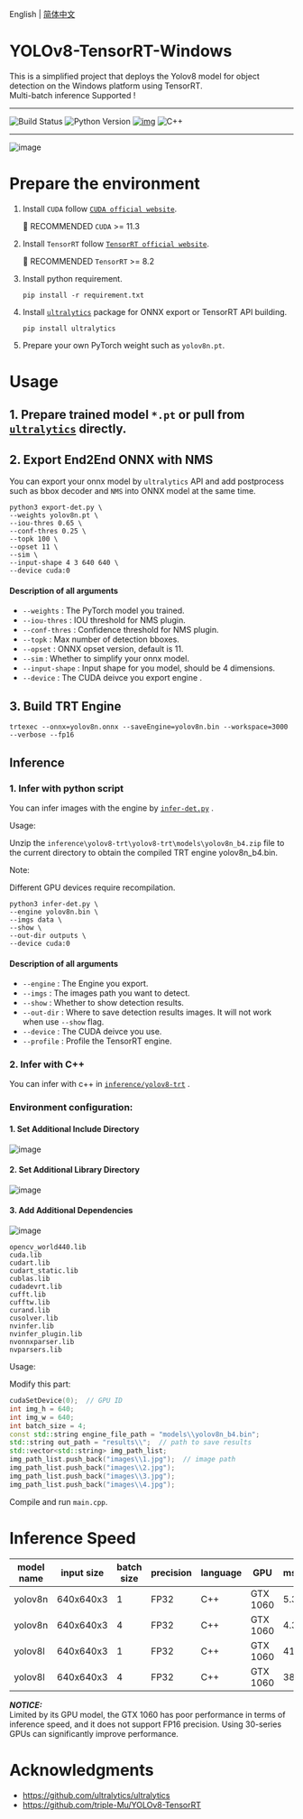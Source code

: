 English | [简体中文](README_CH.md)
# YOLOv8-TensorRT-Windows

This is a simplified project that deploys the Yolov8 model for object detection on the Windows platform using TensorRT. </br>
Multi-batch inference Supported ! </br>

---
![Build Status](https://img.shields.io/endpoint.svg?url=https%3A%2F%2Factions-badge.atrox.dev%2Fatrox%2Fsync-dotenv%2Fbadge&style=flat)
![Python Version](https://img.shields.io/badge/Python-3.8--3.10-FFD43B?logo=python)
[![img](https://badgen.net/badge/icon/tensorrt?icon=azurepipelines&label)](https://developer.nvidia.com/tensorrt)
![C++](https://img.shields.io/badge/CPP-11%2F14-yellow)

---
![image](src/results.png)


# Prepare the environment

1. Install `CUDA` follow [`CUDA official website`](https://docs.nvidia.com/cuda/cuda-installation-guide-linux/index.html#download-the-nvidia-cuda-toolkit).

   🚀 RECOMMENDED `CUDA` >= 11.3

2. Install `TensorRT` follow [`TensorRT official website`](https://developer.nvidia.com/nvidia-tensorrt-8x-download).

   🚀 RECOMMENDED `TensorRT` >= 8.2

2. Install python requirement.

   ``` shell
   pip install -r requirement.txt
   ```

3. Install [`ultralytics`](https://github.com/ultralytics/ultralytics) package for ONNX export or TensorRT API building.

   ``` shell
   pip install ultralytics
   ```

5. Prepare your own PyTorch weight such as `yolov8n.pt`.


# Usage

## 1. Prepare trained model `*.pt` or pull from [`ultralytics`](https://github.com/ultralytics/ultralytics) directly.

## 2. Export End2End ONNX with NMS

You can export your onnx model by `ultralytics` API and add postprocess such as bbox decoder and `NMS` into ONNX model at the same time.

``` shell
python3 export-det.py \
--weights yolov8n.pt \
--iou-thres 0.65 \
--conf-thres 0.25 \
--topk 100 \
--opset 11 \
--sim \
--input-shape 4 3 640 640 \
--device cuda:0
```

#### Description of all arguments

- `--weights` : The PyTorch model you trained.
- `--iou-thres` : IOU threshold for NMS plugin.
- `--conf-thres` : Confidence threshold for NMS plugin.
- `--topk` : Max number of detection bboxes.
- `--opset` : ONNX opset version, default is 11.
- `--sim` : Whether to simplify your onnx model.
- `--input-shape` : Input shape for you model, should be 4 dimensions.
- `--device` : The CUDA deivce you export engine .


## 3. Build TRT Engine 
``` shell
trtexec --onnx=yolov8n.onnx --saveEngine=yolov8n.bin --workspace=3000 --verbose --fp16
```

## Inference

### 1. Infer with python script

You can infer images with the engine by [`infer-det.py`](infer-det.py) .

Usage:

Unzip the `inference\yolov8-trt\yolov8-trt\models\yolov8n_b4.zip` file to the current directory to obtain the compiled TRT engine yolov8n_b4.bin.

Note:

Different GPU devices require recompilation.

``` shell
python3 infer-det.py \
--engine yolov8n.bin \
--imgs data \
--show \
--out-dir outputs \
--device cuda:0
```

#### Description of all arguments

- `--engine` : The Engine you export.
- `--imgs` : The images path you want to detect.
- `--show` : Whether to show detection results.
- `--out-dir` : Where to save detection results images. It will not work when use `--show` flag.
- `--device` : The CUDA deivce you use.
- `--profile` : Profile the TensorRT engine.

### 2. Infer with C++

You can infer with c++ in [`inference/yolov8-trt`](inference/yolov8-trt) .

### Environment configuration:
#### 1. Set Additional Include Directory
![image](src/env-setting1.jpg)

#### 2. Set Additional Library Directory
![image](src/env-setting2.jpg)

#### 3. Add Additional Dependencies
![image](src/env-setting3.jpg)
``` shell
opencv_world440.lib
cuda.lib
cudart.lib
cudart_static.lib
cublas.lib
cudadevrt.lib
cufft.lib
cufftw.lib
curand.lib
cusolver.lib
nvinfer.lib
nvinfer_plugin.lib
nvonnxparser.lib
nvparsers.lib
```


Usage:

Modify this part:
``` c++
cudaSetDevice(0);  // GPU ID
int img_h = 640;
int img_w = 640;
int batch_size = 4;
const std::string engine_file_path = "models\\yolov8n_b4.bin";
std::string out_path = "results\\";  // path to save results
std::vector<std::string> img_path_list;
img_path_list.push_back("images\\1.jpg");  // image path
img_path_list.push_back("images\\2.jpg");
img_path_list.push_back("images\\3.jpg");
img_path_list.push_back("images\\4.jpg");
```

Compile and run `main.cpp`.

# Inference Speed
| model name | input size | batch size | precision | language | GPU   | ms/img |  
| -------- | -------- | -------- | ------- | -------- | -------- | -------- |  
| yolov8n   | 640x640x3 | 1     | FP32   | C++    | GTX 1060 | 5.3    |  
| yolov8n   | 640x640x3 | 4     | FP32   | C++    | GTX 1060 | 4.35   |  
| yolov8l   | 640x640x3 | 1     | FP32   | C++    | GTX 1060 | 41    |  
| yolov8l   | 640x640x3 | 4     |FP32   | C++    | GTX 1060 | 38.25 |  

***NOTICE:*** </br>
Limited by its GPU model, the GTX 1060 has poor performance in terms of inference speed, and it does not support FP16 precision. Using 30-series GPUs can significantly improve performance.  


# Acknowledgments
- https://github.com/ultralytics/ultralytics
- https://github.com/triple-Mu/YOLOv8-TensorRT

